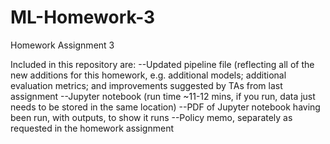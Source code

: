# ML-Homework-3
Homework Assignment 3

Included in this repository are:
--Updated pipeline file (reflecting all of the new additions for this homework, e.g. additional models; additional evaluation metrics; and improvements suggested by TAs from last assignment
--Jupyter notebook (run time ~11-12 mins, if you run, data just needs to be stored in the same location)
--PDF of Jupyter notebook having been run, with outputs, to show it runs
--Policy memo, separately as requested in the homework assignment
